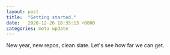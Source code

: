 ```yaml
---
layout: post
title:  "Getting started."
date:   2020-12-26 18:35:13 +0800
categories: meta update
---
```


New year, new repos, clean slate. Let's see how far we can get.